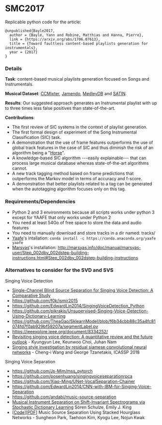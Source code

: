 # SMC2017

Replicable python code for the article:

```
@unpublished{Bayle2017,
  author = {Bayle, Yann and Robine, Matthias and Hanna, Pierre},
  link = {https://arxiv.org/abs/1706.07613},
  title = {Toward faultless content-based playlists generation for instrumentals},
  year = {2017}
}
```

### Details

**Task**: content-based musical playlists generation focused on Songs and Instrumentals.

**Musical Dataset**: [CCMixter](https://members.loria.fr/ALiutkus/kam/), [Jamendo](http://www.mathieuramona.com/wp/data/jamendo/), [MedleyDB](http://medleydb.weebly.com/) and [SATIN](https://www.researchgate.net/publication/317824409_SATIN_A_Persistent_Musical_Database_for_Music_Information_Retrieval). 

**Results**: Our suggested approach generates an Instrumental playlist with up to three times less false positives than state-of-the-art.

**Contributions**:
- The first review of SIC systems in the context of playlist generation.
- The first formal design of experiment of the Song Instrumental Classification (SIC) task.
- A demonstration that the use of frame features outperforms the use of global track features in the case of SIC and thus diminish the risk of an algorithm being a "[Horse](http://ieeexplore.ieee.org/abstract/document/6847693/)".
- A knowledge-based SIC algorithm ---easily explainable--- that can process large musical database whereas state-of-the-art algorithms cannot.
- A new track tagging method based on frame predictions that outperforms the Markov model in terms of accuracy and f-score.
- A demonstration that better playlists related to a tag can be generated when the autotagging algorithm focuses only on this tag.

### Requirements/Dependencies

- Python 2 and 3 environments because all scripts works under python 3 except for YAAFE that only works under Python 2
- You need at least 54Go of free space to store the data and audio features
- You need to manually download and store tracks in a dir named: tracks/
- [Yaafe](https://github.com/Yaafe/Yaafe)'s intallation: `conda install -c https://conda.anaconda.org/yaafe yaafe`
- [Marsyas](https://github.com/marsyas/marsyas/)'s installation: http://marsyas.info/doc/manual/marsyas-user/Step_002dby_002dstep-building-instructions.html#Step_002dby_002dstep-building-instructions

### Alternatives to consider for the SVD and SVS

Singing Voice Detection

- [Single-Channel Blind Source Separation for Singing Voice Detection: A Comparative Study](https://arxiv.org/abs/1805.01201)
- https://github.com/f0k/ismir2015
- https://github.com/EdwardLin2014/SingingVoiceDetection_Python
- https://github.com/pikrakis/Unsupervised-Singing-Voice-Detection-Using-Dictionary-Learning
- https://github.com/TheaGao/SklearnModel/blob/f6b34cbb88c35a4fc81074fd7f0ab929bf59207a/segmentLabel.py
- https://ieeexplore.ieee.org/document/8334252/
- [Revisiting singing voice detection: A quantitative review and the future outlook](https://arxiv.org/pdf/1806.01180.pdf) - Kyungyun Lee, Keunwoo Choi, Juhan Nam
- [Singing style investigation by residual siamese convolutional neural networks](https://ccrma.stanford.edu/damp/publications/icassp_2018_singing_style_Wang_Tzanetakis.pdf) - Cheng-i Wang and George Tzanetakis, ICASSP 2018

Singing Voice Separation

- https://github.com/Js-Mim/mss_pytorch
- https://github.com/posenhuang/singingvoiceseparationrpca
- https://github.com/Xiao-Ming/UNet-VocalSeparation-Chainer
- https://github.com/EdwardLin2014/CNN-with-IBM-for-Singing-Voice-Separation
- https://github.com/andabi/music-source-separation
- [Musical Instrument Separation on Shift-Invariant Spectrograms via Stochastic Dictionary Learning](https://arxiv.org/abs/1806.00273) Sören Schulze, Emily J. King
- [[Code](https://github.com/sungheonpark/music_source_sepearation_SH_net)][[PDF](https://arxiv.org/abs/1805.08559)] Music Source Separation Using Stacked Hourglass Networks - Sungheon Park, Taehoon Kim, Kyogu Lee, Nojun Kwak
